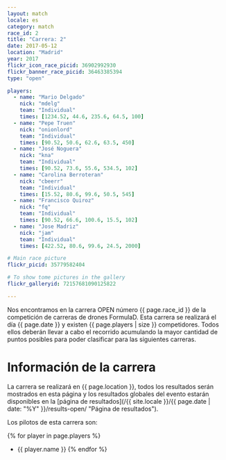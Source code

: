 ```yaml
---
layout: match
locale: es
category: match
race_id: 2
title: "Carrera: 2"
date: 2017-05-12
location: "Madrid"
year: 2017
flickr_icon_race_picid: 36902992930
flickr_banner_race_picid: 36463385394
type: "open"

players:
  - name: "Mario Delgado"
    nick: "mdelg"
    team: "Individual"
    times: [1234.52, 44.6, 235.6, 64.5, 100]
  - name: "Pepe Truen"
    nick: "onionlord"
    team: "Individual"
    times: [90.52, 50.6, 62.6, 63.5, 450]
  - name: "José Noguera"
    nick: "kna"
    team: "Individual"
    times: [90.52, 73.6, 55.6, 534.5, 102]
  - name: "Carolina Berroteran"
    nick: "cbeerr"
    team: "Individual"
    times: [15.52, 80.6, 99.6, 50.5, 545]
  - name: "Francisco Quiroz"
    nick: "fq"
    team: "Individual"
    times: [90.52, 66.6, 100.6, 15.5, 102]
  - name: "Jose Madriz"
    nick: "jam"
    team: "Individual"
    times: [422.52, 80.6, 99.6, 24.5, 2000]

# Main race picture
flickr_picid: 35779582404

# To show tome pictures in the gallery
flickr_galleryid: 72157681090125822

---
```


Nos encontramos en la carrera OPEN número {{ page.race_id }}
de la competición de carreras de drones FormulaD.
Esta carrera se realizará el día {{ page.date }}
y existen {{ page.players | size }} competidores.
Todos ellos deberán llevar a cabo el recorrido acumulando
la mayor cantidad de puntos posibles para poder clasificar para
las siguientes carreras.

Información de la carrera
=========================

La carrera se realizará en {{ page.location }},
todos los resultados serán mostrados en esta página y los
resultados globales del evento estarán disponibles en la
[página de resultados](/{{ site.locale }}/{{ page.date | date: "%Y" }}/results-open/ "Página de resultados").

Los pilotos de esta carrera son:

{% for player in page.players %}
* {{ player.name }}
{% endfor %}

